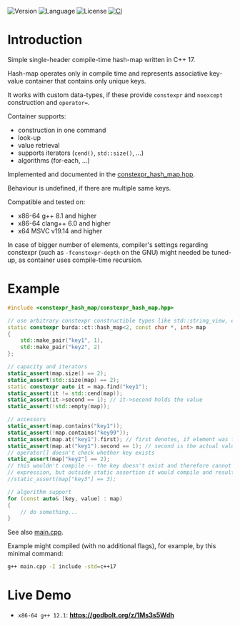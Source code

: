 ![Version](https://img.shields.io/badge/version-1.1.1-blue.svg)
![Language](https://img.shields.io/badge/C++17-blue.svg)
![License](https://img.shields.io/badge/license-MIT_License-blue.svg?style=flat)
[![CI](https://github.com/karel-burda/constexpr-hash-map/actions/workflows/main.yml/badge.svg)](https://github.com/karel-burda/constexpr-hash-map/actions/workflows/main.yml)

# Introduction
Simple single-header compile-time hash-map written in C++ 17.

Hash-map operates only in compile time and represents associative key-value container that contains only unique keys.

It works with custom data-types, if these provide `constexpr` and `noexcept` construction and `operator=`.

Container supports:
* construction in one command
* look-up
* value retrieval
* supports iterators (`cend()`, `std::size()`, ...)
* algorithms (for-each, ...)

Implemented and documented in the [constexpr_hash_map.hpp](include/constexpr_hash_map/constexpr_hash_map.hpp).

Behaviour is undefined, if there are multiple same keys.

Compatible and tested on:
* x86-64 g++ 8.1 and higher
* x86-64 clang++ 6.0 and higher
* x64 MSVC v19.14 and higher

In case of bigger number of elements, compiler's settings regarding constexpr (such as `-fconstexpr-depth` on the GNU) might needed be tuned-up, as container uses compile-time recursion.

# Example
```cpp
#include <constexpr_hash_map/constexpr_hash_map.hpp>

// use arbitrary constexpr constructible types like std::string_view, etc. 
static constexpr burda::ct::hash_map<2, const char *, int> map
{
    std::make_pair("key1", 1),
    std::make_pair("key2", 2)
};

// capacity and iterators
static_assert(map.size() == 2);
static_assert(std::size(map) == 2);
static constexpr auto it = map.find("key1");
static_assert(it != std::cend(map));
static_assert(it->second == 1); // it->second holds the value
static_assert(!std::empty(map));

// accessors
static_assert(map.contains("key1"));
static_assert(!map.contains("key99"));
static_assert(map.at("key1").first); // first denotes, if element was found
static_assert(map.at("key1").second == 1); // second is the actual value
// operator[] doesn't check whether key exists
static_assert(map["key2"] == 2);
// this wouldn't compile -- the key doesn't exist and therefore cannot be evaluated to a constant
// expression, but outside static assertion it would compile and resulted in an undefined behaviour
//static_assert(map["key3"] == 3);

// algorithm support
for (const auto& [key, value] : map)
{
    // do something...
}
```

See also [main.cpp](main.cpp).

Example might compiled (with no additional flags), for example, by this minimal command:
```bash
g++ main.cpp -I include -std=c++17
```

# Live Demo
* ```x86-64 g++ 12.1```: **https://godbolt.org/z/1Ms3s5Wdh**
